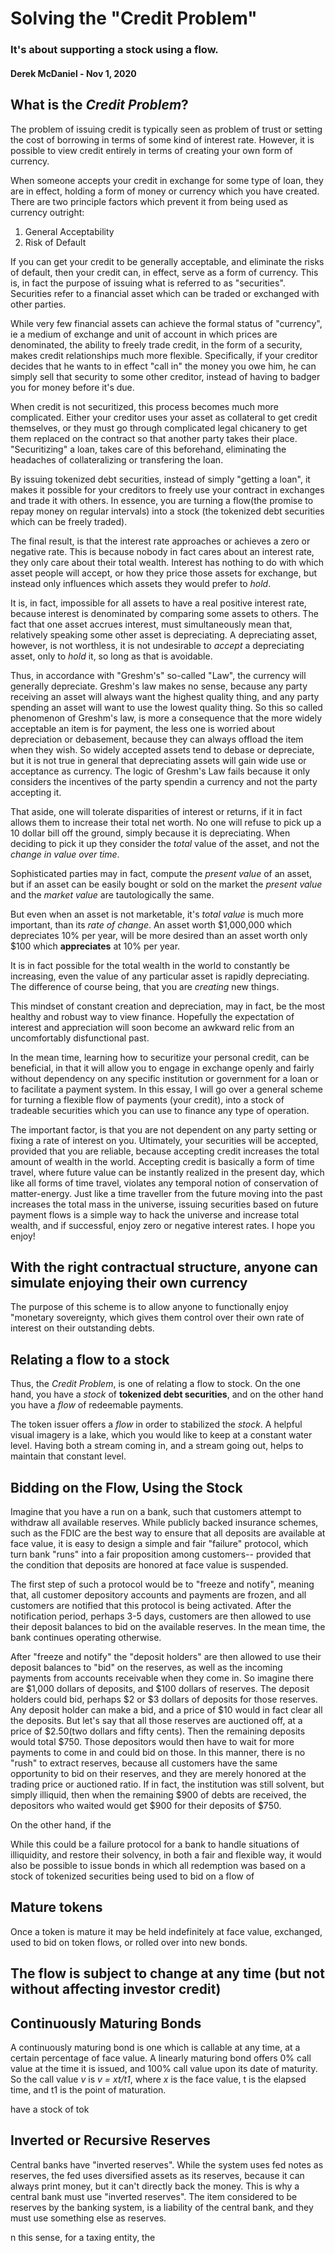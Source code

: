 
# Solving the "Credit Problem"
### It's about supporting a stock using a flow.
#### Derek McDaniel - Nov 1, 2020

## What is the *Credit Problem*?

The problem of issuing credit is typically seen as problem of trust or setting
the cost of borrowing in terms of some kind of interest rate. However, it is 
possible to view credit entirely in terms of creating your own form of currency.

When someone accepts your credit in exchange for some type of loan, they are in
effect, holding a form of money or currency which you have created.  There are
two principle factors which prevent it from being used as currency outright:

 1. General Acceptability
 2. Risk of Default

If you can get your credit to be generally acceptable, and eliminate the risks
of default, then your credit can, in effect, serve as a form of currency. This
is, in fact the purpose of issuing what is referred to as "securities".
Securities refer to a financial asset which can be traded or exchanged with
other parties.

While very few financial assets can achieve the formal status of "currency", ie
a medium of exchange and unit of account in which prices are denominated, the
ability to freely trade credit, in the form of a security, makes credit
relationships much more flexible.  Specifically, if your creditor decides that
he wants to in effect "call in" the money you owe him, he can simply sell that
security to some other creditor, instead of having to badger you for money
before it's due.

When credit is not securitized, this process becomes much more complicated.
Either your creditor uses your asset as collateral to get credit themselves, or
they must go through complicated legal chicanery to get them replaced on the
contract so that another party takes their place.  "Securitizing" a loan, takes
care of this beforehand, eliminating the headaches of collateralizing or
transfering the loan.

By issuing tokenized debt securities, instead of simply "getting a loan", it
makes it possible for your creditors to freely use your contract in exchanges
and trade it with others. In essence, you are turning a flow(the promise to
repay money on regular intervals) into a stock (the tokenized debt securities
which can be freely traded).

The final result, is that the interest rate approaches or achieves a zero or
negative rate.  This is because nobody in fact cares about an interest rate,
they only care about their total wealth.  Interest has nothing to do with which
asset people will accept, or how they price those assets for exchange, but
instead only influences which assets they would prefer to *hold*.

It is, in fact, impossible for all assets to have a real positive interest
rate, because interest is denominated by comparing some assets to others.  The
fact that one asset accrues interest, must simultaneously mean that, relatively
speaking some other asset is depreciating.  A depreciating asset, however, is
not worthless, it is not undesirable to *accept* a depreciating asset, only
to *hold* it, so long as that is avoidable.

Thus, in accordance with "Greshm's" so-called "Law", the currency will generally
depreciate.  Greshm's law makes no sense, because any party receiving an asset
will always want the highest quality thing, and any party spending an asset will
want to use the lowest quality thing.  So this so called phenomenon of Greshm's
law, is more a consequence that the more widely acceptable an item is for
payment, the less one is worried about depreciation or debasement, because they
can always offload the item when they wish.  So widely accepted assets tend to
debase or depreciate, but it is not true in general that depreciating assets
will gain wide use or acceptance as currency.  The logic of Greshm's Law fails
because it only considers the incentives of the party spendin a currency and not
the party accepting it.

That aside, one will tolerate disparities of interest or returns, if it in fact
allows them to increase their total net worth.  No one will refuse to pick up a
10 dollar bill off the ground, simply because it is depreciating.  When deciding
to pick it up they consider the *total* value of the asset, and not the *change
in value over time*.

Sophisticated parties may in fact, compute the *present value* of an asset, but
if an asset can be easily bought or sold on the market the *present value* and
the *market value* are tautologically the same.

But even when an asset is not marketable, it's *total value* is much more
important, than its *rate of change*.  An asset worth $1,000,000 which
depreciates 10% per year, will be more desired than an asset worth only $100
which **appreciates** at 10% per year.

It is in fact possible for the total wealth in the world to constantly be
increasing, even the value of any particular asset is rapidly depreciating.  The
difference of course being, that you are *creating* new things.

This mindset of constant creation and depreciation, may in fact, be the most
healthy and robust way to view finance.  Hopefully the expectation of interest
and appreciation will soon become an awkward relic from an uncomfortably
disfunctional past.

In the mean time, learning how to securitize your personal credit, can be
beneficial, in that it will allow you to engage in exchange openly and fairly
without dependency on any specific institution or government for a loan or to
facilitate a payment system.  In this essay, I will go over a general scheme for
turning a flexible flow of payments (your credit), into a stock of tradeable
securities which you can use to finance any type of operation.

The important factor, is that you are not dependent on any party setting or
fixing a rate of interest on you.  Ultimately, your securities will be accepted,
provided that you are reliable, because accepting credit increases the total
amount of wealth in the world.  Accepting credit is basically a form of time
travel, where future value can be instantly realized in the present day, which
like all forms of time travel, violates any temporal notion of conservation of
matter-energy.  Just like a time traveller from the future moving into the past
increases the total mass in the universe, issuing securities based on future
payment flows is a simple way to hack the universe and increase total wealth,
and if successful, enjoy zero or negative interest rates.  I hope you enjoy!

## With the right contractual structure, anyone can simulate enjoying their own currency

The purpose of this scheme is to allow anyone to functionally enjoy "monetary
sovereignty, which gives them control over their own rate of interest on their
outstanding debts.

## Relating a flow to a stock

Thus, the *Credit Problem*, is one of relating a flow to stock.  On the one hand, you have a *stock*
of **tokenized debt securities**, and on the other hand you have a *flow* of redeemable payments.

The token issuer offers a *flow* in order to stabilized the *stock*.  A helpful visual imagery is
a lake, which you would like to keep at a constant water level.  Having both a stream coming in, and
a stream going out, helps to maintain that constant level.  


## Bidding on the Flow, Using the Stock

Imagine that you have a run on a bank, such that customers attempt to withdraw all available
reserves.  While publicly backed insurance schemes, such as the FDIC are the best way to ensure that
all deposits are available at face value, it is easy to design a simple and fair "failure" protocol,
which turn bank "runs" into a fair proposition among customers-- provided that the condition that
deposits are honored at face value is suspended.

The first step of such a protocol would be to "freeze and notify", meaning that, all customer
depository accounts and payments are frozen, and all customers are notified that this protocol is
being activated.  After the notification period, perhaps 3-5 days, customers are then allowed to use
their deposit balances to bid on the available reserves.  In the mean time, the bank continues
operating otherwise.

After "freeze and notify" the "deposit holders" are then allowed to use their deposit balances to
"bid" on the reserves, as well as the incoming payments from accounts receivable when they come in.
So imagine there are $1,000 dollars of deposits, and $100 dollars of reserves.  The deposit holders
could bid, perhaps $2 or $3 dollars of deposits for those reserves.  Any deposit holder can make a
bid, and a price of $10 would in fact clear all the deposits.  But let's say that all those reserves
are auctioned off, at a price of $2.50(two dollars and fifty cents).  Then the remaining deposits would
total $750.  Those depositors would then have to wait for more payments to come in and could bid on
those.  In this manner, there is no "rush" to extract reserves, because all customers have the same
opportunity to bid on their reserves, and they are merely honored at the trading price or auctioned
ratio.  If in fact, the institution was still solvent, but simply illiquid, then when the remaining
$900 of debts are received, the depositors who waited would get $900 for their deposits of $750.


On the other hand, if the 

While this could be a failure protocol for a bank to handle situations of illiquidity, and restore
their solvency, in both a fair and flexible way, it would also be possible to issue bonds in which
all redemption was based on a stock of tokenized securities being used to bid on a flow of


## Mature tokens

Once a token is mature it may be held indefinitely at face value, exchanged,
used to bid on token flows, or rolled over into new bonds.

## The flow is subject to change at any time (but not without affecting investor credit)


## Continuously Maturing Bonds

A continuously maturing bond is one which is callable at any time, at a certain percentage of face
value.  A linearly maturing bond offers 0% call value at the time it is issued, and 100% call value
upon its date of maturity.  So the call value *v* is *v = xt/t1*, where *x* is the face value, t is
the elapsed time, and t1 is the point of maturation.

have a stock of tok


## Inverted or Recursive Reserves

Central banks have "inverted reserves". While the system uses fed notes as
reserves, the fed uses diversified assets as its reserves, because it can always
print money, but it can't directly back the money.  This is why a central bank
must use "inverted reserves".  The item considered to be reserves by the banking
system, is a liability of the central bank, and they must use something else as
reserves.


n this sense, for a taxing entity, the 
